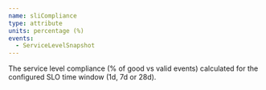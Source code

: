 ```yaml
---
name: sliCompliance
type: attribute
units: percentage (%)
events:
  - ServiceLevelSnapshot
---
```


The service level compliance (% of good vs valid events) calculated for the configured SLO time window (1d, 7d or 28d).